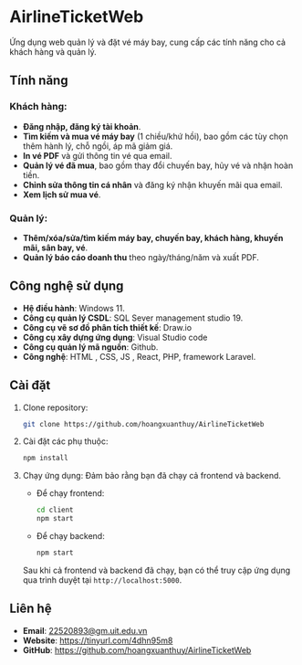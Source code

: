 
# AirlineTicketWeb

Ứng dụng web quản lý và đặt vé máy bay, cung cấp các tính năng cho cả khách hàng và quản lý.

## Tính năng

### Khách hàng:
- **Đăng nhập, đăng ký tài khoản**.
- **Tìm kiếm và mua vé máy bay** (1 chiều/khứ hồi), bao gồm các tùy chọn thêm hành lý, chỗ ngồi, áp mã giảm giá.
- **In vé PDF** và gửi thông tin vé qua email.
- **Quản lý vé đã mua**, bao gồm thay đổi chuyến bay, hủy vé và nhận hoàn tiền.
- **Chỉnh sửa thông tin cá nhân** và đăng ký nhận khuyến mãi qua email.
- **Xem lịch sử mua vé**.

### Quản lý:
- **Thêm/xóa/sửa/tìm kiếm máy bay, chuyến bay, khách hàng, khuyến mãi, sân bay, vé**.
- **Quản lý báo cáo doanh thu** theo ngày/tháng/năm và xuất PDF.

## Công nghệ sử dụng
- **Hệ điều hành**: Windows 11.
- **Công cụ quản lý CSDL**: SQL Sever management studio 19.
- **Công cụ vẽ sơ đồ phân tích thiết kế**: Draw.io
- **Công cụ xây dựng ứng dụng**: Visual Studio code
- **Công cụ quản lý mã nguồn**: Github.
- **Công nghệ**:  HTML , CSS, JS , React, PHP, framework Laravel.

## Cài đặt

1. Clone repository:
   ```bash
   git clone https://github.com/hoangxuanthuy/AirlineTicketWeb

2. Cài đặt các phụ thuộc:
   ```bash
   npm install

3. Chạy ứng dụng:
   Đảm bảo rằng bạn đã chạy cả frontend và backend.

   - Để chạy frontend:
     ```bash
     cd client
     npm start
     ```

   - Để chạy backend:
     ```bash
     npm start
     ```

   Sau khi cả frontend và backend đã chạy, bạn có thể truy cập ứng dụng qua trình duyệt tại `http://localhost:5000`.
   
## Liên hệ
- **Email**: 22520893@gm.uit.edu.vn
- **Website**: https://tinyurl.com/4dhn95m8
- **GitHub**: https://github.com/hoangxuanthuy/AirlineTicketWeb

